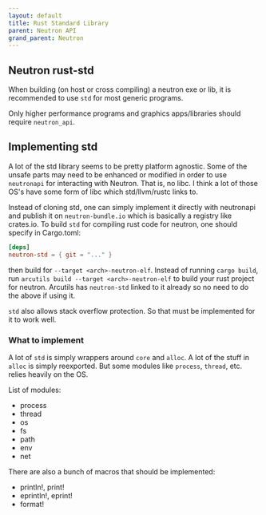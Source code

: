 ```yaml
---
layout: default
title: Rust Standard Library
parent: Neutron API
grand_parent: Neutron
---
```


## Neutron rust-std

When building (on host or cross compiling) a neutron exe or lib, it is recommended to use `std` for most generic programs.

Only higher performance programs and graphics apps/libraries should require `neutron_api`.

## Implementing std

A lot of the std library seems to be pretty platform agnostic. Some of the unsafe parts may need to be enhanced or modified in order to use `neutronapi` for interacting with Neutron. That is, no libc. I think a lot of those OS's have some form of libc which std/llvm/rustc links to.

Instead of cloning std, one can simply implement it directly with neutronapi and publish it on `neutron-bundle.io` which is basically a registry like crates.io. To build `std` for compiling rust code for neutron, one should specify in Cargo.toml:

```toml
[deps]
neutron-std = { git = "..." }
```

then build for `--target <arch>-neutron-elf`. Instead of running `cargo build`, run `arcutils build --target <arch>-neutron-elf` to build your rust project for neutron. Arcutils has `neutron-std` linked to it already so no need to do the above if using it.

`std` also allows stack overflow protection. So that must be implemented for it to work well.

### What to implement

A lot of `std` is simply wrappers around `core` and `alloc`. A lot of the stuff in `alloc` is simply reexported. But some modules like `process`, `thread`, etc. relies heavily on the OS.

List of modules:

- process
- thread
- os
- fs
- path
- env
- net

There are also a bunch of macros that should be implemented:

- println!, print!
- eprintln!, eprint!
- format!
